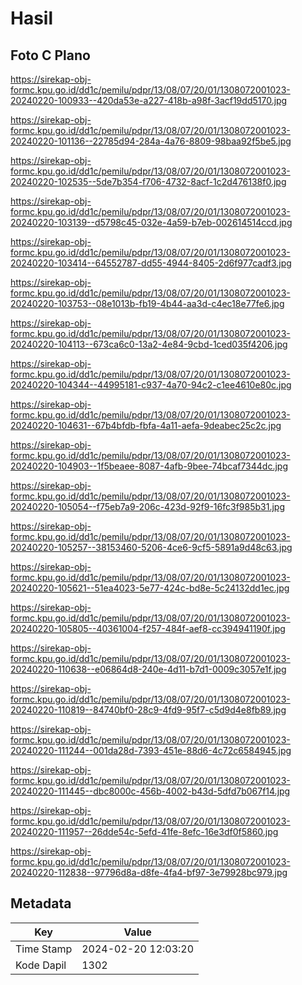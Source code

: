 # Hasil

## Foto C Plano

https://sirekap-obj-formc.kpu.go.id/dd1c/pemilu/pdpr/13/08/07/20/01/1308072001023-20240220-100933--420da53e-a227-418b-a98f-3acf19dd5170.jpg

https://sirekap-obj-formc.kpu.go.id/dd1c/pemilu/pdpr/13/08/07/20/01/1308072001023-20240220-101136--22785d94-284a-4a76-8809-98baa92f5be5.jpg

https://sirekap-obj-formc.kpu.go.id/dd1c/pemilu/pdpr/13/08/07/20/01/1308072001023-20240220-102535--5de7b354-f706-4732-8acf-1c2d476138f0.jpg

https://sirekap-obj-formc.kpu.go.id/dd1c/pemilu/pdpr/13/08/07/20/01/1308072001023-20240220-103139--d5798c45-032e-4a59-b7eb-002614514ccd.jpg

https://sirekap-obj-formc.kpu.go.id/dd1c/pemilu/pdpr/13/08/07/20/01/1308072001023-20240220-103414--64552787-dd55-4944-8405-2d6f977cadf3.jpg

https://sirekap-obj-formc.kpu.go.id/dd1c/pemilu/pdpr/13/08/07/20/01/1308072001023-20240220-103753--08e1013b-fb19-4b44-aa3d-c4ec18e77fe6.jpg

https://sirekap-obj-formc.kpu.go.id/dd1c/pemilu/pdpr/13/08/07/20/01/1308072001023-20240220-104113--673ca6c0-13a2-4e84-9cbd-1ced035f4206.jpg

https://sirekap-obj-formc.kpu.go.id/dd1c/pemilu/pdpr/13/08/07/20/01/1308072001023-20240220-104344--44995181-c937-4a70-94c2-c1ee4610e80c.jpg

https://sirekap-obj-formc.kpu.go.id/dd1c/pemilu/pdpr/13/08/07/20/01/1308072001023-20240220-104631--67b4bfdb-fbfa-4a11-aefa-9deabec25c2c.jpg

https://sirekap-obj-formc.kpu.go.id/dd1c/pemilu/pdpr/13/08/07/20/01/1308072001023-20240220-104903--1f5beaee-8087-4afb-9bee-74bcaf7344dc.jpg

https://sirekap-obj-formc.kpu.go.id/dd1c/pemilu/pdpr/13/08/07/20/01/1308072001023-20240220-105054--f75eb7a9-206c-423d-92f9-16fc3f985b31.jpg

https://sirekap-obj-formc.kpu.go.id/dd1c/pemilu/pdpr/13/08/07/20/01/1308072001023-20240220-105257--38153460-5206-4ce6-9cf5-5891a9d48c63.jpg

https://sirekap-obj-formc.kpu.go.id/dd1c/pemilu/pdpr/13/08/07/20/01/1308072001023-20240220-105621--51ea4023-5e77-424c-bd8e-5c24132dd1ec.jpg

https://sirekap-obj-formc.kpu.go.id/dd1c/pemilu/pdpr/13/08/07/20/01/1308072001023-20240220-105805--40361004-f257-484f-aef8-cc394941190f.jpg

https://sirekap-obj-formc.kpu.go.id/dd1c/pemilu/pdpr/13/08/07/20/01/1308072001023-20240220-110638--e06864d8-240e-4d11-b7d1-0009c3057e1f.jpg

https://sirekap-obj-formc.kpu.go.id/dd1c/pemilu/pdpr/13/08/07/20/01/1308072001023-20240220-110819--84740bf0-28c9-4fd9-95f7-c5d9d4e8fb89.jpg

https://sirekap-obj-formc.kpu.go.id/dd1c/pemilu/pdpr/13/08/07/20/01/1308072001023-20240220-111244--001da28d-7393-451e-88d6-4c72c6584945.jpg

https://sirekap-obj-formc.kpu.go.id/dd1c/pemilu/pdpr/13/08/07/20/01/1308072001023-20240220-111445--dbc8000c-456b-4002-b43d-5dfd7b067f14.jpg

https://sirekap-obj-formc.kpu.go.id/dd1c/pemilu/pdpr/13/08/07/20/01/1308072001023-20240220-111957--26dde54c-5efd-41fe-8efc-16e3df0f5860.jpg

https://sirekap-obj-formc.kpu.go.id/dd1c/pemilu/pdpr/13/08/07/20/01/1308072001023-20240220-112838--97796d8a-d8fe-4fa4-bf97-3e79928bc979.jpg


## Metadata

| Key        | Value               |
| ---------- | ------------------- |
| Time Stamp | 2024-02-20 12:03:20 |
| Kode Dapil | 1302                |



